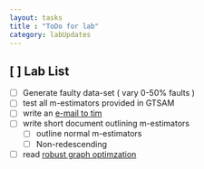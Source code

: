 ```yaml
---
layout: tasks
title : "ToDo for lab"
category: labUpdates
---
```


## [ ] Lab List

- [ ] Generate faulty data-set ( vary 0-50% faults )
- [ ] test all m-estimators provided in GTSAM
- [ ] write an [e-mail to tim](mailto:tim.pfeifer@etit.tu-chemnitz.de)
- [ ] write short document outlining m-estimators 
   - [ ] outline normal m-estimators
   - [ ] Non-redescending
- [ ] read [robust graph optimzation](http://www2.informatik.uni-freiburg.de/~agarwal/resources/agarwal-thesis.pdf)
